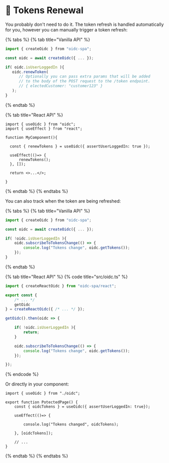 # 🔁 Tokens Renewal

You probably don't need to do it. The token refresh is handled automatically for you, however you can manually trigger a token refresh: &#x20;

{% tabs %}
{% tab title="Vanilla API" %}
```typescript
import { createOidc } from "oidc-spa";

const oidc = await createOidc({ ... });

if( oidc.isUserLoggedIn ){
   oidc.renewToken(
      // Optionally you can pass extra params that will be added 
      // to the body of the POST request to the /token endpoint.
      // { electedCustomer: "customer123" }
   );
}
```
{% endtab %}

{% tab title="React API" %}
```tsx
import { useOidc } from "oidc";
import { useEffect } from "react";

function MyComponent(){

  const { renewTokens } = useOidc({ assertUserLoggedIn: true });
  
  useEffect(()=> {
      renewTokens();
  }, []);
  
  return <>...</>;

}
```
{% endtab %}
{% endtabs %}

You can also track when the token are being refreshed:

{% tabs %}
{% tab title="Vanilla API" %}
```typescript
import { createOidc } from "oidc-spa";

const oidc = await createOidc({ ... });

if( !oidc.isUserLoggedIn ){
    oidc.subscribeToTokensChange(() => {
        console.log("Tokens change", oidc.getTokens());
    });
}
```
{% endtab %}

{% tab title="React API" %}
{% code title="src/oidc.ts" %}
```typescript
import { createReactOidc } from "oidc-spa/react";

export const {
    /* ... */
    getOidc
} = createReactOidc({ /* ... */ });

getOidc().then(oidc => {

    if( !oidc.isUserLoggedIn ){
        return;
    }

    oidc.subscribeToTokensChange(() => {
        console.log("Tokens change", oidc.getTokens());
    });

});
```
{% endcode %}

Or directly in your component:

```tsx
import { useOidc } from "./oidc";

export function PotectedPage() {
    const { oidcTokens } = useOidc({ assertUserLoggedIn: true});

    useEffect(()=> {

        console.log("Tokens changed", oidcTokens);

    }, [oidcTokens]);
    
    // ...
}
```
{% endtab %}
{% endtabs %}
